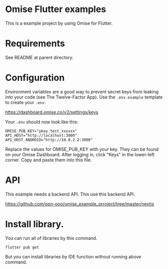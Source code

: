 # Omise Flutter examples

This is a example project by using Omise for Flutter.

# Requirements

See README at parent directory.

# Configuration

Environment variables are a good way to prevent secret keys from leaking into your code (see The Twelve-Factor App). Use the `.env.example` template to create your `.env`.

https://dashboard.omise.co/v2/settings/keys

Your `.env` should now look like this:

```
OMISE_PUB_KEY="pkey_test_xxxxxx"
API_HOST="http://localhost:3000"
API_HOST_ANDROID="http://10.0.2.2:3000"
```

Replace the values for OMISE_PUB_KEY with your key. They can be found on your Omise Dashboard. After logging in, click "Keys" in the lower-left corner. Copy and paste them into this file.

# API

This example needs a backend API.
This use this backend API.

https://github.com/opn-ooo/omise_example_prroject/tree/master/nextjs

# Install library.

You can run all of libraries by this command.

```
flutter pub get
```

But you can install libraries by IDE function without running above command.
